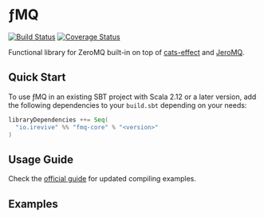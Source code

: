 # ƒMQ
[![Build Status](https://travis-ci.org/iRevive/fmq.svg?branch=master)](https://travis-ci.org/iRevive/fmq?branch=master)
[![Coverage Status](https://coveralls.io/repos/github/iRevive/fmq/badge.svg?branch=master)](https://coveralls.io/github/iRevive/fmq?branch=master)

Functional library for ZeroMQ built-in on top of [cats-effect](https://github.com/typelevel/cats-effect) and [JeroMQ](https://github.com/zeromq/jeromq).

## Quick Start

To use ƒMQ in an existing SBT project with Scala 2.12 or a later version, add the following dependencies to your `build.sbt` depending on your needs:
 
```scala
libraryDependencies ++= Seq(
  "io.irevive" %% "fmq-core" % "<version>"
)
```

## Usage Guide

Check the [official guide]() for updated compiling examples.

## Examples

```scala

```